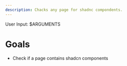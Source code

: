 ```yaml
---
description: Chacks any page for shadnc compondents.
---
```


User Input: 
$ARGUMENTS

# Goals
- Check if a page contains shadcn components